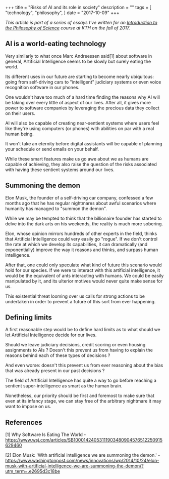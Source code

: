 +++
title = "Risks of AI and its role in society"
description = ""
tags = [
    "technology",
    "philosophy",
]
date = "2017-10-09"
+++

*This article is part of a series of essays I've written for an [Introduction to the Philosophy of Science](https://www.kth.se/student/kurser/kurs/DA2210?l=en) course at KTH on the fall of 2017.*

## AI is a world-eating technology

Very similarly to what once Marc Andreessen said[1] about software in general, Artificial Intelligence seems to be slowly but surely eating the world.

Its different uses in our future are starting to become nearly ubiquitous: going from self-driving cars to "intelligent" judiciary systems or even voice recognition software in our phones.

One wouldn't have too much of a hard time finding the reasons why AI will be taking over every little of aspect of our lives.  After all, it gives more power to software companies by leveraging the precious data they collect on their users.

AI will also be capable of creating near-sentient systems where users feel like they're using computers (or phones) with abilities on par with a real human being.

It won't take an eternity before digital assistants will be capable of planning your schedule or send emails on your behalf.

While these smart features make us go awe about we as humans are capable of achieving, they also raise the question of the risks associated with having these sentient systems around our lives.

## Summoning the demon

Elon Musk, the founder of a self-driving car company, confessed a few months ago that he has regular nightmares about awful scenarios where humanity has managed to "summon the demon".

While we may be tempted to think that the billionaire founder has started to delve into the dark arts on his weekends, the reality is much more sobering.

Elon, whose opinion mirrors hundreds of other experts in the field, thinks that Artificial Intelligence could very easily go "rogue".
If we don't control the rate at which we develop its capabilities, it can dramatically (and exponentially) improve the way it reasons and thinks, and surpass human intelligence.

After that, one could only speculate what kind of future this scenario would hold for our species. If we were to interact with this artificial intelligence, it would be the equivalent of ants interacting with humans. We could be easily manipulated by it, and its ulterior motives would never quite make sense for us.

This existential threat looming over us calls for strong actions to be undertaken in order to prevent a future of this sort from ever happening.

## Defining limits
A first reasonable step would be to define hard limits as to what should we let Artificial Intelligence decide for our lives.

Should we leave judiciary decisions, credit scoring or even housing assignments to AIs ? Doesn't this prevent us from having to explain the reasons behind each of these types of decisions ?

And even worse: doesn't this prevent us from ever reasoning about the bias that was already present in our past decisions ?

The field of Artificial Intelligence has quite a way to go before reaching a sentient super-intelligence as smart as the human brain.

Nonetheless, our priority should be first and foremost to make sure that even at its infancy stage, we can stay free of the arbitrary nightmare it may want to impose on us.

## References
[1] Why Software Is Eating The World - https://www.wsj.com/articles/SB10001424053111903480904576512250915629460

[2] Elon Musk: 'With artificial intelligence we are summoning the demon.' - https://www.washingtonpost.com/news/innovations/wp/2014/10/24/elon-musk-with-artificial-intelligence-we-are-summoning-the-demon/?utm_term=.e2695d3c18be
